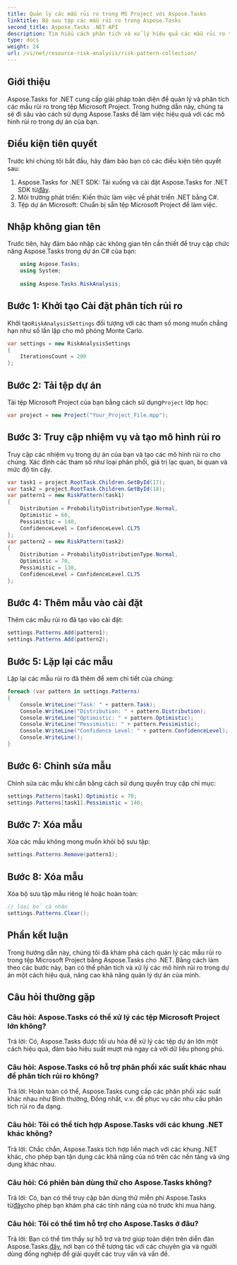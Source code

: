 ```yaml
---
title: Quản lý các mẫu rủi ro trong MS Project với Aspose.Tasks
linktitle: Bộ sưu tập các mẫu rủi ro trong Aspose.Tasks
second_title: Aspose.Tasks .NET API
description: Tìm hiểu cách phân tích và xử lý hiệu quả các mẫu rủi ro trong tệp Microsoft Project bằng Aspose.Tasks cho .NET.
type: docs
weight: 24
url: /vi/net/resource-risk-analysis/risk-pattern-collection/
---
```

## Giới thiệu
Aspose.Tasks for .NET cung cấp giải pháp toàn diện để quản lý và phân tích các mẫu rủi ro trong tệp Microsoft Project. Trong hướng dẫn này, chúng ta sẽ đi sâu vào cách sử dụng Aspose.Tasks để làm việc hiệu quả với các mô hình rủi ro trong dự án của bạn.
## Điều kiện tiên quyết
Trước khi chúng tôi bắt đầu, hãy đảm bảo bạn có các điều kiện tiên quyết sau:
1.  Aspose.Tasks for .NET SDK: Tải xuống và cài đặt Aspose.Tasks for .NET SDK từ[đây](https://releases.aspose.com/tasks/net/).
2. Môi trường phát triển: Kiến thức làm việc về phát triển .NET bằng C#.
3. Tệp dự án Microsoft: Chuẩn bị sẵn tệp Microsoft Project để làm việc.

## Nhập không gian tên
Trước tiên, hãy đảm bảo nhập các không gian tên cần thiết để truy cập chức năng Aspose.Tasks trong dự án C# của bạn:
```csharp
    using Aspose.Tasks;
    using System;
    
    using Aspose.Tasks.RiskAnalysis;
```
## Bước 1: Khởi tạo Cài đặt phân tích rủi ro
 Khởi tạo`RiskAnalysisSettings` đối tượng với các tham số mong muốn chẳng hạn như số lần lặp cho mô phỏng Monte Carlo.
```csharp
var settings = new RiskAnalysisSettings
{
    IterationsCount = 200
};
```
## Bước 2: Tải tệp dự án
 Tải tệp Microsoft Project của bạn bằng cách sử dụng`Project` lớp học:
```csharp
var project = new Project("Your_Project_File.mpp");
```
## Bước 3: Truy cập nhiệm vụ và tạo mô hình rủi ro
Truy cập các nhiệm vụ trong dự án của bạn và tạo các mô hình rủi ro cho chúng. Xác định các tham số như loại phân phối, giá trị lạc quan, bi quan và mức độ tin cậy.
```csharp
var task1 = project.RootTask.Children.GetById(17);
var task2 = project.RootTask.Children.GetById(18);
var pattern1 = new RiskPattern(task1)
{
    Distribution = ProbabilityDistributionType.Normal,
    Optimistic = 60,
    Pessimistic = 140,
    ConfidenceLevel = ConfidenceLevel.CL75
};
var pattern2 = new RiskPattern(task2)
{
    Distribution = ProbabilityDistributionType.Normal,
    Optimistic = 70,
    Pessimistic = 130,
    ConfidenceLevel = ConfidenceLevel.CL75
};
```
## Bước 4: Thêm mẫu vào cài đặt
Thêm các mẫu rủi ro đã tạo vào cài đặt:
```csharp
settings.Patterns.Add(pattern1);
settings.Patterns.Add(pattern2);
```
## Bước 5: Lặp lại các mẫu
Lặp lại các mẫu rủi ro đã thêm để xem chi tiết của chúng:
```csharp
foreach (var pattern in settings.Patterns)
{
    Console.WriteLine("Task: " + pattern.Task);
    Console.WriteLine("Distribution: " + pattern.Distribution);
    Console.WriteLine("Optimistic: " + pattern.Optimistic);
    Console.WriteLine("Pessimistic: " + pattern.Pessimistic);
    Console.WriteLine("Confidence Level: " + pattern.ConfidenceLevel);
    Console.WriteLine();
}
```
## Bước 6: Chỉnh sửa mẫu
Chỉnh sửa các mẫu khi cần bằng cách sử dụng quyền truy cập chỉ mục:
```csharp
settings.Patterns[task1].Optimistic = 70;
settings.Patterns[task1].Pessimistic = 140;
```
## Bước 7: Xóa mẫu
Xóa các mẫu không mong muốn khỏi bộ sưu tập:
```csharp
settings.Patterns.Remove(pattern1);
```
## Bước 8: Xóa mẫu
Xóa bộ sưu tập mẫu riêng lẻ hoặc hoàn toàn:
```csharp
// loại bỏ cá nhân
settings.Patterns.Clear();
```

## Phần kết luận
Trong hướng dẫn này, chúng tôi đã khám phá cách quản lý các mẫu rủi ro trong tệp Microsoft Project bằng Aspose.Tasks cho .NET. Bằng cách làm theo các bước này, bạn có thể phân tích và xử lý các mô hình rủi ro trong dự án một cách hiệu quả, nâng cao khả năng quản lý dự án của mình.
## Câu hỏi thường gặp
### Câu hỏi: Aspose.Tasks có thể xử lý các tệp Microsoft Project lớn không?
Trả lời: Có, Aspose.Tasks được tối ưu hóa để xử lý các tệp dự án lớn một cách hiệu quả, đảm bảo hiệu suất mượt mà ngay cả với dữ liệu phong phú.
### Câu hỏi: Aspose.Tasks có hỗ trợ phân phối xác suất khác nhau để phân tích rủi ro không?
Trả lời: Hoàn toàn có thể, Aspose.Tasks cung cấp các phân phối xác suất khác nhau như Bình thường, Đồng nhất, v.v. để phục vụ các nhu cầu phân tích rủi ro đa dạng.
### Câu hỏi: Tôi có thể tích hợp Aspose.Tasks với các khung .NET khác không?
Trả lời: Chắc chắn, Aspose.Tasks tích hợp liền mạch với các khung .NET khác, cho phép bạn tận dụng các khả năng của nó trên các nền tảng và ứng dụng khác nhau.
### Câu hỏi: Có phiên bản dùng thử cho Aspose.Tasks không?
 Trả lời: Có, bạn có thể truy cập bản dùng thử miễn phí Aspose.Tasks từ[đây](https://releases.aspose.com/)cho phép bạn khám phá các tính năng của nó trước khi mua hàng.
### Câu hỏi: Tôi có thể tìm hỗ trợ cho Aspose.Tasks ở đâu?
 Trả lời: Bạn có thể tìm thấy sự hỗ trợ và trợ giúp toàn diện trên diễn đàn Aspose.Tasks.[đây](https://forum.aspose.com/c/tasks/15), nơi bạn có thể tương tác với các chuyên gia và người dùng đồng nghiệp để giải quyết các truy vấn và vấn đề.
